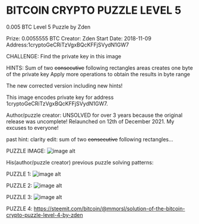 # BITCOIN CRYPTO PUZZLE LEVEL 5

0.005 BTC Level 5 Puzzle by Zden

Prize: 0.0055555 BTC
Creator: Zden
Start Date: 2018-11-09
Address:1cryptoGeCRiTzVgxBQcKFFjSVydN1GW7

CHALLENGE:
Find the private key in this image

HINTS:
Sum of two ~~consecutive~~ following rectangles areas creates one byte of the private key
Apply more operations to obtain the results in byte range

The new corrected version including new hints!

This image encodes private key for address 1cryptoGeCRiTzVgxBQcKFFjSVydN1GW7.

Author/puzzle creator:
UNSOLVED for over 3 years because the original release was uncomplete! Relaunched on 12th of December 2021. My excuses to everyone!

past hint:
clarity edit: sum of two ~~consecutive~~ following rectangles...

PUZZLE IMAGE:
![image alt](https://crypto.haluska.sk/crypto5fix.png)

His(author/puzzle creator) previous puzzle solving patterns:

PUZZLE 1:
![image alt](https://crypto.haluska.sk/crypto1solver.png)

PUZZLE 2:
![image alt](https://crypto.haluska.sk/crypto2solver.png)

PUZZLE 3:
![image alt](https://crypto.haluska.sk/crypto3solver.png)

PUZZLE 4:
https://steemit.com/bitcoin/@mmorsl/solution-of-the-bitcoin-crypto-puzzle-level-4-by-zden
